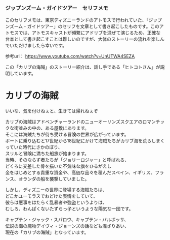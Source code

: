 ### ジップンズーム・ガイドツアー　セリフメモ  

このセリフメモは、東京ディズニーランドのアトモスで行われていた、「ジップンズーム・ガイドツアー」のセリフを文章として書き起こしたものです。このアトモスでは、アトモスキャストが頻繁にアドリブを混ぜて演じるため、正確な台本として書き起こすことは難しいのですが、大体のストーリーの流れを楽しんでいただけましたら幸いです。

参考url： https://www.youtube.com/watch?v=UnUTWA4SEZA

この「カリブの海賊」のストーリー紹介は、話し手である「ヒトコトさん」が説明しています。  
  
  
# カリブの海賊  
  
いいな、気を付けねぇと、生きては帰れねぇぞ  
  
カリブの海賊はアドベンチャーランドのニューオーリンズスクエアのロマンチックな街並みの中の、ある屋敷にあります。  
そこには海賊たちが待ち受ける冒険の世界が広がっています。  
ボートに乗り込むと17世紀から18世紀にかけて海賊たちがカリブ海を荒らしまくっていた時代にさかのぼり、  
スリルと冒険に満ちた船旅が始まります。  
当時、そのならず者たちが「ジョリーロジャー」と呼ばれる、  
どくろに交差した骨を描いた不気味な旗をひるがえし  
金をはじめとする貴重な資金や、高価な品々を積んだスペイン、イギリス、フランス、オランダの船を襲撃していました。  
  
しかし、ディズニーの世界に登場する海賊たちは、  
どこかユーモラスでおどけた表情をしていて、  
彼らは悪事をはたらく乱暴者や強盗というよりは、  
むしろ、わんぱくないたずらっ子というような陽気な一団です。  
  
キャプテン・ジャック・スパロウ、キャプテン・バルボッサ、  
伝説の海の魔物デイヴィ・ジョーンズの話なども混ざりあい、  
現在の「カリブの海賊」となっています。  
  


















